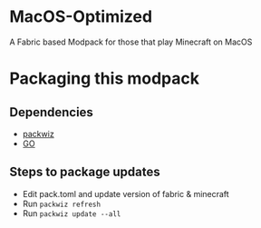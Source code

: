 # MacOS-Optimized

A Fabric based Modpack for those that play Minecraft on MacOS

# Packaging this modpack

## Dependencies

- [packwiz](https://packwiz.infra.link/)
- [GO](https://go.dev/)

## Steps to package updates

- Edit pack.toml and update version of fabric & minecraft
- Run `packwiz refresh`
- Run `packwiz update --all`
